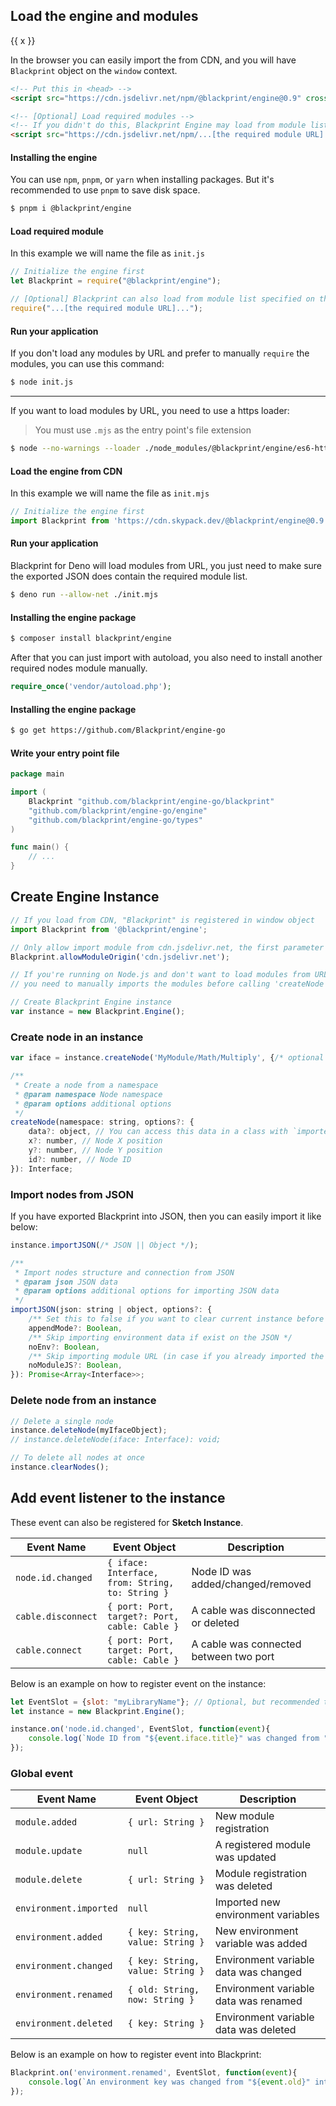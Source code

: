 ## Load the engine and modules
<docs-md-tabs>
<div class="tabs"><div sf-each="x in tabs">{{ x }}</div></div>

<div tab="Browser">

In the browser you can easily import the from CDN, and you will have `Blackprint` object on the `window` context.

```html
<!-- Put this in <head> -->
<script src="https://cdn.jsdelivr.net/npm/@blackprint/engine@0.9" crossorigin="anonymous"></script>

<!-- [Optional] Load required modules -->
<!-- If you didn't do this, Blackprint Engine may load from module list that specified on the exported JSON -->
<script src="https://cdn.jsdelivr.net/npm/...[the required module URL]..." crossorigin="anonymous"></script>
```

</div><div tab="Node.js">

#### Installing the engine
You can use `npm`, `pnpm`, or `yarn` when installing packages. But it's recommended to use `pnpm` to save disk space.

```sh
$ pnpm i @blackprint/engine
```

#### Load required module
In this example we will name the file as `init.js`

```js
// Initialize the engine first
let Blackprint = require("@blackprint/engine");

// [Optional] Blackprint can also load from module list specified on the exported JSON
require("...[the required module URL]...");
```

#### Run your application
If you don't load any modules by URL and prefer to manually `require` the modules, you can use this command:

```sh
$ node init.js
```

---

If you want to load modules by URL, you need to use a https loader:
> You must use `.mjs` as the entry point's file extension

```sh
$ node --no-warnings --loader ./node_modules/@blackprint/engine/es6-https-loader.mjs ./init.mjs
```

</div><div tab="Deno">

#### Load the engine from CDN
In this example we will name the file as `init.mjs`

```js
// Initialize the engine first
import Blackprint from 'https://cdn.skypack.dev/@blackprint/engine@0.9';
```

#### Run your application
Blackprint for Deno will load modules from URL, you just need to make sure the exported JSON does contain the required module list.

```sh
$ deno run --allow-net ./init.mjs
```

</div><div tab="PHP">

#### Installing the engine package
```sh
$ composer install blackprint/engine
```

After that you can just import with autoload, you also need to install another required nodes module manually.

```php
require_once('vendor/autoload.php');
```

</div><div tab="Golang">

#### Installing the engine package
```sh
$ go get https://github.com/Blackprint/engine-go
```

#### Write your entry point file

```go
package main

import (
	Blackprint "github.com/blackprint/engine-go/blackprint"
	"github.com/blackprint/engine-go/engine"
	"github.com/blackprint/engine-go/types"
)

func main() {
	// ...
}
```

</div></docs-md-tabs>

## Create Engine Instance
```js
// If you load from CDN, "Blackprint" is registered in window object
import Blackprint from '@blackprint/engine';

// Only allow import module from cdn.jsdelivr.net, the first parameter can also be an array
Blackprint.allowModuleOrigin('cdn.jsdelivr.net');

// If you're running on Node.js and don't want to load modules from URL
// you need to manually imports the modules before calling 'createNode' or 'importJSON'

// Create Blackprint Engine instance
var instance = new Blackprint.Engine();
```

### Create node in an instance
```js
var iface = instance.createNode('MyModule/Math/Multiply', {/* optional options */});

/**
 * Create a node from a namespace
 * @param namespace Node namespace
 * @param options additional options
 */
createNode(namespace: string, options?: {
	data?: object, // You can access this data in a class with `imported(data){...}`
	x?: number, // Node X position
	y?: number, // Node Y position
	id?: number, // Node ID
}): Interface;
```

### Import nodes from JSON
If you have exported Blackprint into JSON, then you can easily import it like below:
```js
instance.importJSON(/* JSON || Object */);

/**
 * Import nodes structure and connection from JSON
 * @param json JSON data
 * @param options additional options for importing JSON data
 */
importJSON(json: string | object, options?: {
	/** Set this to false if you want to clear current instance before importing */
	appendMode?: Boolean,
	/** Skip importing environment data if exist on the JSON */
	noEnv?: Boolean,
	/** Skip importing module URL (in case if you already imported the nodes from somewhere) */
	noModuleJS?: Boolean,
}): Promise<Array<Interface>>;
```

### Delete node from an instance
```js
// Delete a single node
instance.deleteNode(myIfaceObject);
// instance.deleteNode(iface: Interface): void;

// To delete all nodes at once
instance.clearNodes();
```

## Add event listener to the instance
These event can also be registered for **Sketch Instance**.

|Event Name|Event Object|Description|
|---|---|---|
|`node.id.changed`|`{ iface: Interface, from: String, to: String }`|Node ID was added/changed/removed|
|`cable.disconnect`|`{ port: Port, target?: Port, cable: Cable }`|A cable was disconnected or deleted|
|`cable.connect`|`{ port: Port, target: Port, cable: Cable }`|A cable was connected between two port|

Below is an example on how to register event on the instance:
```js
let EventSlot = {slot: "myLibraryName"}; // Optional, but recommended to avoid re-register similar listener
let instance = new Blackprint.Engine();

instance.on('node.id.changed', EventSlot, function(event){
	console.log(`Node ID from "${event.iface.title}" was changed from "${event.from}" into "${event.to}"`);
});
```

### Global event
|Event Name|Event Object|Description|
|---|---|---|
|`module.added`|`{ url: String }`|New module registration|
|`module.update`|`null`|A registered module was updated|
|`module.delete`|`{ url: String }`|Module registration was deleted|
|`environment.imported`|`null`|Imported new environment variables|
|`environment.added`|`{ key: String, value: String }`|New environment variable was added|
|`environment.changed`|`{ key: String, value: String }`|Environment variable data was changed|
|`environment.renamed`|`{ old: String, now: String }`|Environment variable data was renamed|
|`environment.deleted`|`{ key: String }`|Environment variable data was deleted|

Below is an example on how to register event into Blackprint:
```js
Blackprint.on('environment.renamed', EventSlot, function(event){
	console.log(`An environment key was changed from "${event.old}" into "${event.now}"`);
});
```